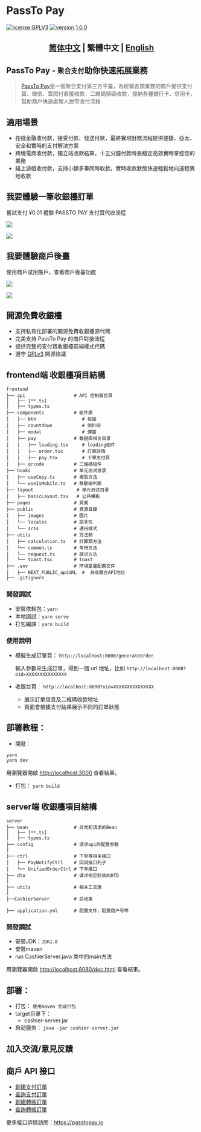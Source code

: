 # PassTo Pay

<p>
<a href="https://www.gnu.org/licenses/gpl-3.0.html"><img src="https://img.shields.io/badge/license-GPLV3-blue" alt="license GPLV3"></a>
<a href="https://github.com/assimon/dujiaoka/releases/tag/1.0.0"><img src="https://img.shields.io/badge/version-1.0.0-red" alt="version 1.0.0"></a>
</p>

<h2 align="center"> <a href="README_zh.md">简体中文</a> | 繁體中文  | <a href="README.md">English</a></h2>

## PassTo Pay - `聚合支付`助你快速拓展業務

> [PassTo Pay](https://passtopay.io)是一個聚合支付第三方平臺，為經營各類業務的商戶提供支付寶、微信、雲閃付直接收款，二維碼掃碼收款，接納各種銀行卡、信用卡，幫助商戶快速處理人民幣收付流程

## 適用場景

- 在綫金融收付款，接受付款、發送付款，最終實現財務流程提供便捷、亞太、安全和實時的支付解決方案
- 跨境電商收付款，獨立站收款結算，十五分鐘付款時長穩定高效實時掌控您的業務
- 綫上游戲收付款，支持小額多筆同時收款，實時收款狀態快速輕鬆地向遠程異地收款

## 我要體驗一筆收銀檯訂單

嘗試支付 ¥0.01 體驗 PASSTO PAY 支付寶代收流程

![][link_cashier_btn]

![][link_cashier]

## 我要體驗商戶後臺

使用商戶試用賬戶，查看商戶後臺功能

[![][link_backend_btn]](https://mch.ylbhd.com/login?type=demo)

![][link_backend]

## 開源免費收銀檯

- 支持私有化部署的開源免費收銀檯源代碼
- 完美支持 PassTo Pay 的商戶對接流程
- 提供完整的支付寶收銀檯前端樣式代碼
- 遵守 [GPLv3](https://www.gnu.org/licenses/gpl-3.0.html) 開源協議

## frontend端 收銀檯項目結構

```
frontend
├── api                  # API 控制器目录
│   ├── [**.ts]
│   ├── types.ts
├── components           # 組件庫
│   ├── btn                 # 按鈕
│   ├── countdown           # 倒計時
│   ├── modal               # 彈窗
│   ├── pay              # 数据库相关目录
│   │   ├── loading.tsx     # loading組件
│   │   ├── order.tsx       # 訂單詳情
│   │   ├── pay.tsx         # 下單支付頁
│   ├── qrcode           # 二維碼組件
├── hooks                # 单元测试目录
│   ├── useCopy.ts       # 複製方法
│   └── useIsMobile.ts   # 移動端判斷
├── layout                # 单元测试目录
│   ├── basicLayout.tsx   # 公共模板
├── pages                # 頁面
├── public               # 資源目錄
│   ├── images           # 圖片
│   └── locales          # 語言包
│   └── scss             # 通用樣式
├── utils                # 方法類
│   ├── calculation.ts   # 計算類方法
│   └── common.ts        # 常用方法
│   └── request.ts       # 請求方法
│   └── toast.tsx        # toast
├── .env                 # 环境变量配置文件
│   ├── NEXT_PUBLIC_apiURL  #  為收銀台API地址
├── .gitignore
```

### 開發調試

- 安裝依賴包：`yarn`
- 本地調試：`yarn serve`
- 打包編譯：`yarn build`

### 使用說明

- 模擬生成訂單頁： `http://localhost:8000/generateOrder`

  輸入參數來生成訂單，得到一個 url 地址，比如 `http://localhost:8000?oid=XXXXXXXXXXXXXXX`

- 收銀台頁： `http://localhost:8000?oid=XXXXXXXXXXXXXXX`

  - 展示訂單信息及二維碼收款地址
  - 頁面會根據支付結果展示不同的訂單狀態

## 部署教程：

- 開發：

```bash
yarn
yarn dev
```

用瀏覽器開啟 [http://localhost:3000](http://localhost:3000) 查看結果。

- 打包：
  `yarn build`



## server端 收銀檯項目結構

```
server
├── bean                 # 异常和请求的Bean
│   ├── [**.ts]
│   ├── types.ts
├── config               # 请求api的配置参数
│   
├── ctrl                 # 下单等相关接口
│   ├── PayNotifyCtrl    # 回调接口列子
│   └── UnifiedOrderCtrl # 下单接口
├── dto                  # 请求相应封装的DTO
│   
├── utils                # 相关工具类
│  
├──CashierServer         # 启动类

├── application.yml      # 配置文件，配置商户号等
```

### 開發調試

- 安裝JDK：`JDK1.8`
- 安裝maven
- run CashierServer.java 类中的main方法

用瀏覽器開啟 [http://localhost:8080/doc.html](http://localhost:8080/doc.html) 查看結果。


## 部署：

- 打包：
  `使用maven 完成打包`
- target目录下：
  - cashier-server.jar
- 启动服务：
  `java -jar cashier-server.jar`


## 加入交流/意見反饋


## 商戶 API 接口

- [創建支付訂單](https://passtopay.io/api-f70d29f5231b483da80c5c21d98cb594)
- [查詢支付訂單](https://passtopay.io/api-f70d29f5231b483da80c5c21d98cb594)
- [創建轉帳訂單](https://passtopay.io/api-f70d29f5231b483da80c5c21d98cb594)
- [查詢轉帳訂單](https://passtopay.io/api-f70d29f5231b483da80c5c21d98cb594)

更多接口詳情訪問：https://passtopay.io




[link_cashier]: frontend/public/screenshot/img01.png
[link_cashier_btn]: frontend/public/screenshot/btn-cashier.jpg
[link_backend]: frontend/public/screenshot/img03.png
[link_backend_btn]: frontend/public/screenshot/btn-backend.jpg
[link_end]: frontend/public/screenshot/img02.png
